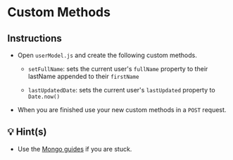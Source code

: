 # Custom Methods

## Instructions

* Open `userModel.js` and create the following custom methods.

  * `setFullName`: sets the current user's `fullName` property to their lastName appended to their `firstName`

  * `lastUpdatedDate`: sets the current user's `lastUpdated` property to `Date.now()`

* When you are finished use your new custom methods in a `POST` request.

## 💡 Hint(s)

* Use the [Mongo guides](https://docs.mongodb.com/guides/) if you are stuck.